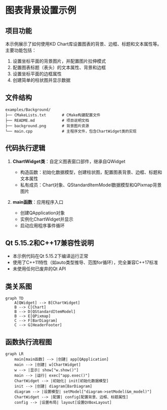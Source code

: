 # 图表背景设置示例

## 项目功能

本示例展示了如何使用KD Chart库设置图表的背景、边框、标题和文本属性等。主要功能包括：

1. 设置坐标平面的背景图片，并配置图片拉伸模式
2. 配置图表标题（表头）的文本属性、背景和边框
3. 设置坐标平面的边框属性
4. 创建简单的柱状图并显示数据

## 文件结构

```
examples/Background/
├── CMakeLists.txt       # CMake构建配置文件
├── README.md            # 项目说明文档
├── background.png       # 背景图片资源
└── main.cpp             # 主程序文件，包含ChartWidget类的实现
```

## 代码执行逻辑

1. **ChartWidget类**：自定义图表窗口部件，继承自QWidget
   - 构造函数：初始化数据模型，创建柱状图，配置图表背景、边框、标题和文本属性
   - 私有成员：Chart对象、QStandardItemModel数据模型和QPixmap背景图片

2. **main函数**：应用程序入口
   - 创建QApplication对象
   - 实例化ChartWidget并显示
   - 启动应用程序事件循环

## Qt 5.15.2和C++17兼容性说明

- 本示例代码在Qt 5.15.2下编译运行正常
- 使用了C++11特性（如auto类型推导、范围for循环），完全兼容C++17标准
- 未使用任何已废弃的Qt API

## 类关系图

```mermaid
graph TD
    A[QWidget] --> B[ChartWidget]
    B --> C[Chart]
    B --> D[QStandardItemModel]
    B --> E[QPixmap]
    C --> F[BarDiagram]
    C --> G[HeaderFooter]
```

## 函数执行流程图

```mermaid
graph LR
    main[main函数] --> |创建| app[QApplication]
    main --> |创建| w[ChartWidget]
    w --> |显示| show["w.show()"]
    main --> |运行| exec["app.exec()"]
    ChartWidget --> |初始化| init[初始化数据模型]
    init --> |创建| diagram[BarDiagram]
    diagram --> |设置模型| setModel["diagram->setModel(&m_model)"]
    ChartWidget --> |配置| config[配置背景、边框、标题属性]
    config --> |设置布局| layout[设置QVBoxLayout]
```